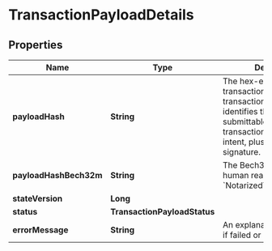 

# TransactionPayloadDetails


## Properties

| Name | Type | Description | Notes |
|------------ | ------------- | ------------- | -------------|
|**payloadHash** | **String** | The hex-encoded notarized transaction hash for a user transaction. This hash identifies the full submittable notarized transaction - ie the signed intent, plus the notary signature.  |  |
|**payloadHashBech32m** | **String** | The Bech32m-encoded human readable &#x60;NotarizedTransactionHash&#x60;. |  |
|**stateVersion** | **Long** |  |  [optional] |
|**status** | **TransactionPayloadStatus** |  |  |
|**errorMessage** | **String** | An explanation for the error, if failed or rejected |  [optional] |



